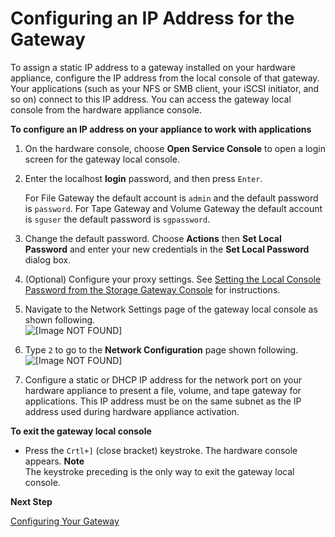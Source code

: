# Configuring an IP Address for the Gateway<a name="appliance-configure-ip"></a>

To assign a static IP address to a gateway installed on your hardware appliance, configure the IP address from the local console of that gateway\. Your applications \(such as your NFS or SMB client, your iSCSI initiator, and so on\) connect to this IP address\. You can access the gateway local console from the hardware appliance console\. 

**To configure an IP address on your appliance to work with applications**

1. On the hardware console, choose **Open Service Console** to open a login screen for the gateway local console\.

1. Enter the localhost **login** password, and then press `Enter`\.

   For File Gateway the default account is `admin` and the default password is `password`\. For Tape Gateway and Volume Gateway the default account is `sguser` the default password is `sgpassword`\.

1. Change the default password\. Choose **Actions** then **Set Local Password** and enter your new credentials in the **Set Local Password** dialog box\.

1. \(Optional\) Configure your proxy settings\. See [Setting the Local Console Password from the Storage Gateway Console](manage-on-premises-common.md#set-password) for instructions\.

1. Navigate to the Network Settings page of the gateway local console as shown following\.  
![\[Image NOT FOUND\]](http://docs.aws.amazon.com/storagegateway/latest/userguide/images/ApplianceNetworkSettings.png)  
  


1. Type `2` to go to the **Network Configuration** page shown following\.  
![\[Image NOT FOUND\]](http://docs.aws.amazon.com/storagegateway/latest/userguide/images/ApplianceNetworkConfiguration.png)  
  


1. Configure a static or DHCP IP address for the network port on your hardware appliance to present a file, volume, and tape gateway for applications\. This IP address must be on the same subnet as the IP address used during hardware appliance activation\.

**To exit the gateway local console**
+ Press the `Crtl+]` \(close bracket\) keystroke\. The hardware console appears\.
**Note**  
The keystroke preceding is the only way to exit the gateway local console\.

**Next Step**

[Configuring Your Gateway](appliance-configure-gateway.md)